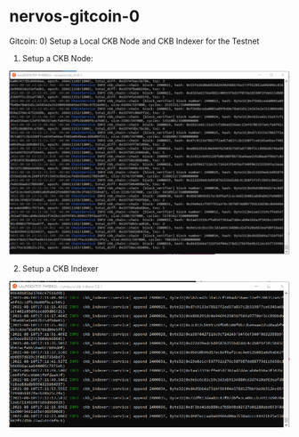 # nervos-gitcoin-0
Gitcoin: 0) Setup a Local CKB Node and CKB Indexer for the Testnet


1. Setup a CKB Node:

![NODE](node.png)

2. Setup a CKB Indexer

![Indexer](indexer.png)
